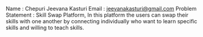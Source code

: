 Name : Chepuri Jeevana Kasturi
Email : jeevanakasturi@gmail.com
Problem Statement : Skill Swap Platform, In this platform the users can swap their skills with one another by connecting individually who want to learn specific skills and willing to teach skills.
